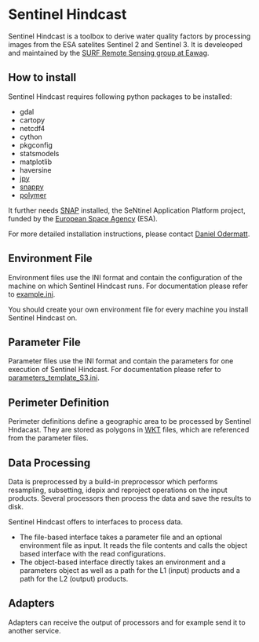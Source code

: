 Sentinel Hindcast
=
Sentinel Hindcast is a toolbox to derive water quality factors by processing images from the ESA satelites Sentinel 2 and Sentinel 3.
It is develeoped and maintained by the [SURF Remote Sensing group at Eawag](https://www.eawag.ch/en/department/surf/main-focus/remote-sensing/).

How to install
-
Sentinel Hindcast requires following python packages to be installed:
* gdal
* cartopy
* netcdf4
* cython
* pkgconfig
* statsmodels
* matplotlib
* haversine
* [jpy](https://github.com/bcdev/jpy/blob/master/README.md)
* [snappy](https://github.com/senbox-org/snap-engine/blob/master/snap-python/src/main/resources/README.md)
* [polymer](https://forum.hygeos.com/viewtopic.php?f=5&t=56)

It further needs [SNAP](http://step.esa.int/main/toolboxes/snap/) installed, the SeNtinel Application Platform project, funded by the [European Space Agency](http://www.esa.int/) (ESA).

For more detailed installation instructions, please contact [Daniel Odermatt](https://www.eawag.ch/de/ueberuns/portraet/organisation/mitarbeitende/profile/daniel-odermatt/show/).

Environment File
-
Environment files use the INI format and contain the configuration of the machine on which Sentinel Hindcast runs.
For documentation please refer to [example.ini](https://renkulab.io/gitlab/odermatt/sentinel-hindcast/blob/master/environments/example.ini).

You should create your own environment file for every machine you install Sentinel Hindcast on.

Parameter File
-
Parameter files use the INI format and contain the parameters for one execution of Sentinel Hindcast. For documentation please refer to [parameters_template_S3.ini](https://renkulab.io/gitlab/odermatt/sentinel-hindcast/blob/master/parameters/parameters_template_S3.ini).

Perimeter Definition
-
Perimeter definitions define a geographic area to be processed by Sentinel Hndacast. They are stored as polygons in [WKT](https://en.wikipedia.org/wiki/Well-known_text_representation_of_geometry) files, which are referenced from the parameter files.

Data Processing
-
Data is preprocessed by a build-in preprocessor which performs resampling, subsetting, idepix and reproject operations on the input products.
Several processors then process the data and save the results to disk.

Sentinel Hindcast offers to interfaces to process data.
- The file-based interface takes a parameter file and an optional environment file as input. It reads the file contents and calls the object based interface with the read configurations.
- The object-based interface directly takes an environment and a parameters object as well as a path for the L1 (input) products and a path for the L2 (output) products.


Adapters
-
Adapters can receive the output of processors and for example send it to another service.
